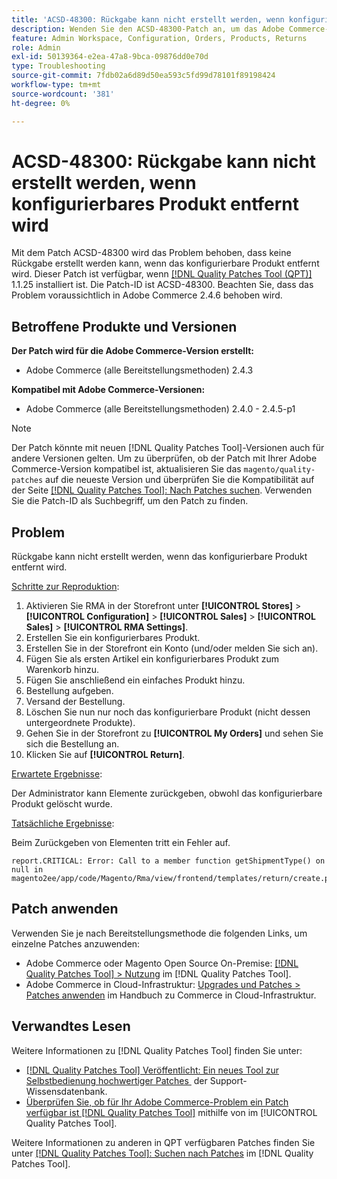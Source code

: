 ```yaml
---
title: 'ACSD-48300: Rückgabe kann nicht erstellt werden, wenn konfigurierbares Produkt entfernt wird'
description: Wenden Sie den ACSD-48300-Patch an, um das Adobe Commerce-Problem zu beheben, bei dem keine Rückgabe erstellt werden kann, wenn das konfigurierbare Produkt entfernt wird.
feature: Admin Workspace, Configuration, Orders, Products, Returns
role: Admin
exl-id: 50139364-e2ea-47a8-9bca-09876dd0e70d
type: Troubleshooting
source-git-commit: 7fdb02a6d89d50ea593c5fd99d78101f89198424
workflow-type: tm+mt
source-wordcount: '381'
ht-degree: 0%

---
```


# ACSD-48300: Rückgabe kann nicht erstellt werden, wenn konfigurierbares Produkt entfernt wird

Mit dem Patch ACSD-48300 wird das Problem behoben, dass keine Rückgabe erstellt werden kann, wenn das konfigurierbare Produkt entfernt wird. Dieser Patch ist verfügbar, wenn [[!DNL Quality Patches Tool (QPT)]](https://experienceleague.adobe.com/de/docs/commerce-operations/tools/quality-patches-tool/quality-patches-tool-to-self-serve-quality-patches) 1.1.25 installiert ist. Die Patch-ID ist ACSD-48300. Beachten Sie, dass das Problem voraussichtlich in Adobe Commerce 2.4.6 behoben wird.

## Betroffene Produkte und Versionen

**Der Patch wird für die Adobe Commerce-Version erstellt:**

* Adobe Commerce (alle Bereitstellungsmethoden) 2.4.3

**Kompatibel mit Adobe Commerce-Versionen:**

* Adobe Commerce (alle Bereitstellungsmethoden) 2.4.0 - 2.4.5-p1

>[!NOTE]
>
>Der Patch könnte mit neuen [!DNL Quality Patches Tool]-Versionen auch für andere Versionen gelten. Um zu überprüfen, ob der Patch mit Ihrer Adobe Commerce-Version kompatibel ist, aktualisieren Sie das `magento/quality-patches` auf die neueste Version und überprüfen Sie die Kompatibilität auf der Seite [[!DNL Quality Patches Tool]: Nach Patches suchen](https://experienceleague.adobe.com/tools/commerce-quality-patches/index.html?lang=de). Verwenden Sie die Patch-ID als Suchbegriff, um den Patch zu finden.

## Problem

Rückgabe kann nicht erstellt werden, wenn das konfigurierbare Produkt entfernt wird.

<u>Schritte zur Reproduktion</u>:

1. Aktivieren Sie RMA in der Storefront unter **[!UICONTROL Stores]** > **[!UICONTROL Configuration]** > **[!UICONTROL Sales]** > **[!UICONTROL Sales]** > **[!UICONTROL RMA Settings]**.
1. Erstellen Sie ein konfigurierbares Produkt.
1. Erstellen Sie in der Storefront ein Konto (und/oder melden Sie sich an).
1. Fügen Sie als ersten Artikel ein konfigurierbares Produkt zum Warenkorb hinzu.
1. Fügen Sie anschließend ein einfaches Produkt hinzu.
1. Bestellung aufgeben.
1. Versand der Bestellung.
1. Löschen Sie nun nur noch das konfigurierbare Produkt (nicht dessen untergeordnete Produkte).
1. Gehen Sie in der Storefront zu **[!UICONTROL My Orders]** und sehen Sie sich die Bestellung an.
1. Klicken Sie auf **[!UICONTROL Return]**.

<u>Erwartete Ergebnisse</u>:

Der Administrator kann Elemente zurückgeben, obwohl das konfigurierbare Produkt gelöscht wurde.

<u>Tatsächliche Ergebnisse</u>:

Beim Zurückgeben von Elementen tritt ein Fehler auf.

```
report.CRITICAL: Error: Call to a member function getShipmentType() on null in magento2ee/app/code/Magento/Rma/view/frontend/templates/return/create.phtml:52
```

## Patch anwenden

Verwenden Sie je nach Bereitstellungsmethode die folgenden Links, um einzelne Patches anzuwenden:

* Adobe Commerce oder Magento Open Source On-Premise: [[!DNL Quality Patches Tool] > Nutzung](/help/tools/quality-patches-tool/usage.md) im [!DNL Quality Patches Tool].
* Adobe Commerce in Cloud-Infrastruktur: [Upgrades und Patches > Patches anwenden](https://experienceleague.adobe.com/docs/commerce-cloud-service/user-guide/develop/upgrade/apply-patches.html?lang=de) im Handbuch zu Commerce in Cloud-Infrastruktur.

## Verwandtes Lesen

Weitere Informationen zu [!DNL Quality Patches Tool] finden Sie unter:

* [[!DNL Quality Patches Tool] Veröffentlicht: Ein neues Tool zur Selbstbedienung hochwertiger Patches &#x200B;](https://experienceleague.adobe.com/de/docs/commerce-operations/tools/quality-patches-tool/quality-patches-tool-to-self-serve-quality-patches) der Support-Wissensdatenbank.
* [Überprüfen Sie, ob für Ihr Adobe Commerce-Problem ein Patch verfügbar ist [!DNL Quality Patches Tool]](/help/tools/quality-patches-tool/patches-available-in-qpt/check-patch-for-magento-issue-with-magento-quality-patches.md) mithilfe von im [!UICONTROL Quality Patches Tool].


Weitere Informationen zu anderen in QPT verfügbaren Patches finden Sie unter [[!DNL Quality Patches Tool]: Suchen nach Patches](https://experienceleague.adobe.com/tools/commerce-quality-patches/index.html?lang=de) im [!DNL Quality Patches Tool].
